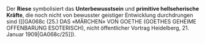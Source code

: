 
Der **Riese** symbolisiert das **Unterbewusstsein** und **primitive hellseherische Kräfte**, die noch nicht von bewusster geistiger Entwicklung durchdrungen sind ([[GA068c (25.) DAS «MÄRCHEN» VON GOETHE (GOETHES GEHEIME OFFENBARUNG ESOTERISCH), nicht öffentlicher Vortrag Heidelberg, 21. Januar 1909|GA068c/25]]).
